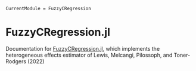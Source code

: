 ```@meta
CurrentModule = FuzzyCRegression
```

# FuzzyCRegression.jl

Documentation for [FuzzyCRegression.jl](https://github.com/aidantr/FuzzyCRegression.jl), which implements the heterogeneous effects estimator of Lewis, Melcangi, Pilossoph, and Toner-Rodgers (2022)


